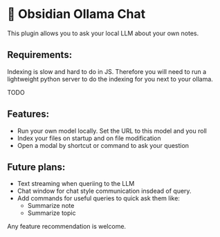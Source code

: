 # 🦙 Obsidian Ollama Chat

This plugin allows you to ask your local LLM about your own notes.

## Requirements:

Indexing is slow and hard to do in JS. Therefore you will need to run a lightweight
python server to do the indexing for you next to your ollama.

TODO

## Features:

- Run your own model locally. Set the URL to this model and you roll
- Index your files on startup and on file modification
- Open a modal by shortcut or command to ask your question

## Future plans:

- Text streaming when queriing to the LLM
- Chat window for chat style communication insdead of query.
- Add commands for useful queries to quick ask them like:
	- Summarize note
	- Summarize topic

Any feature recommendation is welcome. 
